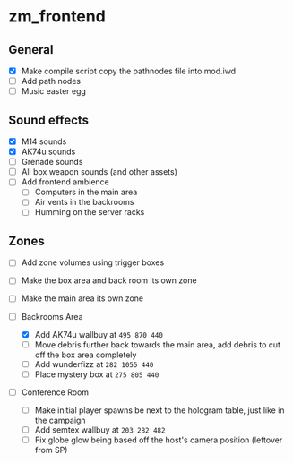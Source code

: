 # zm_frontend

## General
- [x] Make compile script copy the pathnodes file into mod.iwd
- [ ] Add path nodes
- [ ] Music easter egg

## Sound effects
- [x] M14 sounds
- [x] AK74u sounds
- [ ] Grenade sounds
- [ ] All box weapon sounds (and other assets)
- [ ] Add frontend ambience
  - [ ] Computers in the main area
  - [ ] Air vents in the backrooms
  - [ ] Humming on the server racks

## Zones
- [ ] Add zone volumes using trigger boxes
- [ ] Make the box area and back room its own zone
- [ ] Make the main area its own zone

- [ ] Backrooms Area
  - [x] Add AK74u wallbuy at `495 870 440`
  - [ ] Move debris further back towards the main area, add debris to cut off the box area completely
  - [ ] Add wunderfizz at `282 1055 440`
  - [ ] Place mystery box at `275 805 440`
- [ ] Conference Room
  - [ ] Make initial player spawns be next to the hologram table, just like in the campaign
  - [ ] Add semtex wallbuy at `203 282 482`
  - [ ] Fix globe glow being based off the host's camera position (leftover from SP)